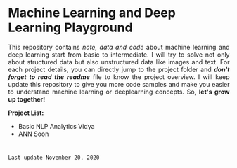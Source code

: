# Machine Learning and Deep Learning Playground
<p align="justify">This repository contains <i>note, data and code</i> about machine learning and deep learning start from basic to intermediate. I will try to solve not only about structured data but also unstructured data like images and text. For each project details, you can directly jump to the project folder and <b><i>don't forget to read the readme</i></b> file to know the project overview. I will keep update this repository to give you more code samples and make you easier to understand machine learning or deeplearning concepts. So, <b>let's grow up together!</b></p>

**Project List:**
- Basic NLP Analytics Vidya
- ANN Soon

#
```bash
Last update November 20, 2020
```
